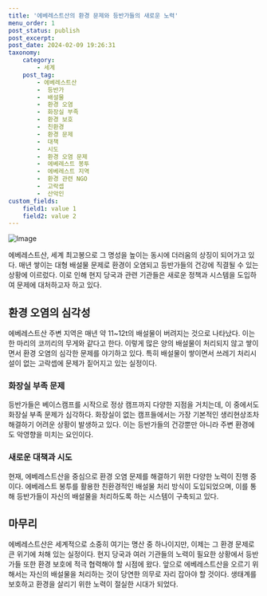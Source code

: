```yaml
---
title: '에베레스트산의 환경 문제와 등반가들의 새로운 노력'
menu_order: 1
post_status: publish
post_excerpt: 
post_date: 2024-02-09 19:26:31
taxonomy:
    category:
        - 세계
    post_tag:
        - 에베레스트산
        -  등반가
        -  배설물
        -  환경 오염
        -  화장실 부족
        -  환경 보호
        -  친환경
        -  환경 문제
        -  대책
        -  시도
        -  환경 오염 문제
        -  에베레스트 봉투
        -  에베레스트 지역
        -  환경 관련 NGO
        -  고락셉
        -  산악인
custom_fields:
    field1: value 1
    field2: value 2
---
```


![Image](https://imgnews.pstatic.net/image/277/2024/02/09/0005378377_001_20240209183704235.jpg?type=w647)

에베레스트산, 세계 최고봉으로 그 명성을 높이는 동시에 더러움의 상징이 되어가고 있다. 매년 쌓이는 대형 배설물 문제로 환경이 오염되고 등반가들의 건강에 직결될 수 있는 상황에 이르렀다. 이로 인해 현지 당국과 관련 기관들은 새로운 정책과 시스템을 도입하여 문제에 대처하고자 하고 있다.
## 환경 오염의 심각성
에베레스트산 주변 지역은 매년 약 11~12t의 배설물이 버려지는 것으로 나타났다. 이는 한 마리의 코끼리의 무게와 같다고 한다. 이렇게 많은 양의 배설물이 처리되지 않고 쌓이면서 환경 오염의 심각한 문제를 야기하고 있다. 특히 배설물이 쌓이면서 쓰레기 처리시설이 없는 고락셉에 문제가 짙어지고 있는 실정이다.
### 화장실 부족 문제
등반가들은 베이스캠프를 시작으로 정상 캠프까지 다양한 지점을 거치는데, 이 중에서도 화장실 부족 문제가 심각하다. 화장실이 없는 캠프들에서는 가장 기본적인 생리현상조차 해결하기 어려운 상황이 발생하고 있다. 이는 등반가들의 건강뿐만 아니라 주변 환경에도 악영향을 미치는 요인이다.
### 새로운 대책과 시도
현재, 에베레스트산을 중심으로 환경 오염 문제를 해결하기 위한 다양한 노력이 진행 중이다. 에베레스트 봉투를 활용한 친환경적인 배설물 처리 방식이 도입되었으며, 이를 통해 등반가들이 자신의 배설물을 처리하도록 하는 시스템이 구축되고 있다.
## 마무리
에베레스트산은 세계적으로 소중히 여기는 명산 중 하나이지만, 이제는 그 환경 문제로 큰 위기에 처해 있는 실정이다. 현지 당국과 여러 기관들의 노력이 필요한 상황에서 등반가들 또한 환경 보호에 적극 협력해야 할 시점에 왔다. 앞으로 에베레스트산을 오르기 위해서는 자신의 배설물을 처리하는 것이 당연한 의무로 자리 잡아야 할 것이다. 생태계를 보호하고 환경을 살리기 위한 노력이 절실한 시대가 되었다.
